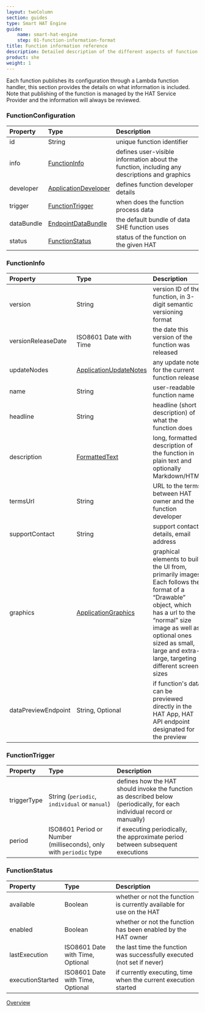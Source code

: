 ```yaml
---
layout: twoColumn
section: guides
type: Smart HAT Engine
guide: 
    name: smart-hat-engine
    step: 01-function-information-format
title: Function information reference
description: Detailed description of the different aspects of function encoded within the structure
product: she
weight: 1
---
```


Each function publishes its configuration through a Lambda function handler, this section provides the details on what information is included. Note that publishing of the function is managed by the HAT Service Provider and the information will always be reviewed.

### FunctionConfiguration

| Property   | Type                                                                                                               | Description                                                                                  |
|:-----------|:-------------------------------------------------------------------------------------------------------------------|:---------------------------------------------------------------------------------------------|
| id         | String                                                                                                             | unique function identifier                                                                   |
| info       | [FunctionInfo](#functioninfo)                                                                                      | defines user-visible information about the function, including any descriptions and graphics |
| developer  | [ApplicationDeveloper](/guides/application-management/01-application-information-format.html#applicationdeveloper) | defines function developer details                                                           |
| trigger    | [FunctionTrigger](#functiontrigger)                                                                                | when does the function process data                                                          |
| dataBundle | [EndpointDataBundle](/guides/data-bundling)                                                                        | the default bundle of data SHE function uses                                                 |
| status     | [FunctionStatus](#functionstatus)                                                                                  | status of the function on the given HAT                                                      |

### FunctionInfo

| Property            | Type                                                                                                                   | Description                                                                                                                                                                                                                                            |
|:--------------------|:-----------------------------------------------------------------------------------------------------------------------|:-------------------------------------------------------------------------------------------------------------------------------------------------------------------------------------------------------------------------------------------------------|
| version             | String                                                                                                                 | version ID of the function, in 3-digit semantic versioning format                                                                                                                                                                                      |
| versionReleaseDate  | ISO8601 Date with Time                                                                                                 | the date this version of the function was released                                                                                                                                                                                                     |
| updateNodes         | [ApplicationUpdateNotes](/guides/application-management/01-application-information-format.html#applicationupdatenotes) | any update notes for the current function release                                                                                                                                                                                                      |
| name                | String                                                                                                                 | user-readable function name                                                                                                                                                                                                                            |
| headline            | String                                                                                                                 | headline (short description) of what the function does                                                                                                                                                                                                 |
| description         | [FormattedText](/guides/application-management/01-application-information-format.html#formattedtext)                   | long, formatted description of the function in plain text and optionally Markdown/HTML                                                                                                                                                                 |
| termsUrl            | String                                                                                                                 | URL to the terms between HAT owner and the function developer                                                                                                                                                                                          |
| supportContact      | String                                                                                                                 | support contact details, email address                                                                                                                                                                                                                 |
| graphics            | [ApplicationGraphics](/guides/application-management/01-application-information-format.html#applicationgraphics)       | graphical elements to build the UI from, primarily images. Each follows the format of a “Drawable” object, which has a url to the “normal” size image as well as optional ones sized as small, large and extra-large, targeting different screen sizes |
| dataPreviewEndpoint | String, Optional                                                                                                       | if function's data can be previewed directly in the HAT App, HAT API endpoint designated for the preview                                                                                                                                               |

### FunctionTrigger

| Property    | Type                                                               | Description                                                                                                              |
|:------------|:-------------------------------------------------------------------|:-------------------------------------------------------------------------------------------------------------------------|
| triggerType | String (`periodic`, `individual` or `manual`)                      | defines how the HAT should invoke the function as described below (periodically, for each individual record or manually) |
| period      | ISO8601 Period or Number (milliseconds), only with `periodic` type | if executing periodically, the approximate period between subsequent executions                                          |

### FunctionStatus

| Property         | Type                             | Description                                                             |
|:-----------------|:---------------------------------|:------------------------------------------------------------------------|
| available        | Boolean                          | whether or not the function is currently available for use on the HAT   |
| enabled          | Boolean                          | whether or not the function has been enabled by the HAT owner           |
| lastExecution    | ISO8601 Date with Time, Optional | the last time the function was successfully executed (not set if never) |
| executionStarted | ISO8601 Date with Time, Optional | if currently executing, time when the current execution started         |



<nav class="pager-nav">
    <a href="/">Overview</a>
    <a href="" style="display:none;"></a>
</nav>
